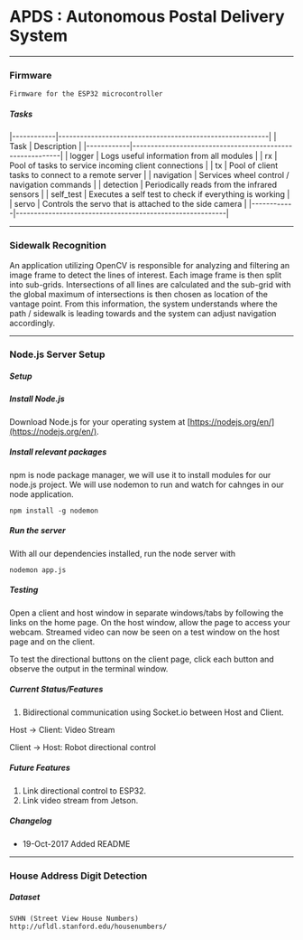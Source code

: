 # APDS : Autonomous Postal Delivery System

----
### Firmware

    Firmware for the ESP32 microcontroller

##### Tasks
|------------|----------------------------------------------------------|
| Task       | Description                                              |
|------------|----------------------------------------------------------|
| logger     | Logs useful information from all modules                 |
| rx         | Pool of tasks to service incoming client connections     |
| tx         | Pool of client tasks to connect to a remote server       |
| navigation | Services wheel control / navigation commands             |
| detection  | Periodically reads from the infrared sensors             |
| self_test  | Executes a self test to check if everything is working   |
| servo      | Controls the servo that is attached to the side camera   |
|------------|----------------------------------------------------------|

----
### Sidewalk Recognition

An application utilizing OpenCV is responsible for analyzing and filtering an image frame to detect the lines of interest.
Each image frame is then split into sub-grids.  Intersections of all lines are calculated and the sub-grid with the global maximum of intersections
is then chosen as location of the vantage point.  From this information, the system understands where the path / sidewalk is leading towards and the
system can adjust navigation accordingly.

----
### Node.js Server Setup

##### Setup

#####  Install Node.js
Download Node.js for your operating system at [https://nodejs.org/en/](https://nodejs.org/en/). 

#####  Install relevant packages

npm is node package manager, we will use it to install modules for our node.js project. We will use nodemon to run and watch for cahnges in our node application.

    npm install -g nodemon

##### Run the server

With all our dependencies installed, run the node server with 

    nodemon app.js

##### Testing

Open a client and host window in separate windows/tabs by following the links on the home page. On the host window, allow the page to access your webcam. Streamed video can now be seen on a test window on the host page and on the client.

To test the directional buttons on the client page, click each button and observe the output in the terminal window.

##### Current Status/Features

1. Bidirectional communication using Socket.io between Host and Client. 

Host -> Client: Video Stream

Client -> Host: Robot directional control

##### Future Features

1. Link directional control to ESP32.
2. Link video stream from Jetson.

##### Changelog
* 19-Oct-2017 Added README

----
### House Address Digit Detection

##### Dataset
    SVHN (Street View House Numbers)
    http://ufldl.stanford.edu/housenumbers/

